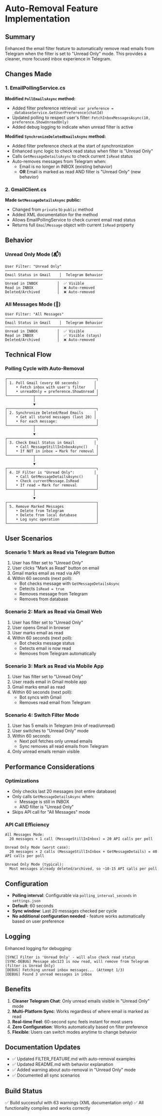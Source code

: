 # Auto-Removal Feature Implementation

## Summary
Enhanced the email filter feature to automatically remove read emails from Telegram when the filter is set to "Unread Only" mode. This provides a cleaner, more focused inbox experience in Telegram.

## Changes Made

### 1. EmailPollingService.cs
**Modified `PollEmailsAsync` method:**
- Added filter preference retrieval: `var preference = _databaseService.GetUserPreference(chatId)`
- Updated polling to respect user's filter: `FetchInboxMessagesAsync(10, preference.ShowUnreadOnly)`
- Added debug logging to indicate when unread filter is active

**Modified `SynchronizeDeletedEmailsAsync` method:**
- Added filter preference check at the start of synchronization
- Enhanced sync logic to check read status when filter is "Unread Only"
- Calls `GetMessageDetailsAsync` to check current `IsRead` status
- Auto-removes messages from Telegram when:
  - Email is no longer in INBOX (existing behavior)
  - **OR** Email is marked as read AND filter is "Unread Only" (new behavior)

### 2. GmailClient.cs
**Made `GetMessageDetailsAsync` public:**
- Changed from `private` to `public` method
- Added XML documentation for the method
- Allows EmailPollingService to check current email read status
- Returns full `EmailMessage` object with current `IsRead` property

## Behavior

### Unread Only Mode (📬)
```
User Filter: "Unread Only"
─────────────────────────────────────────────
Email Status in Gmail    │  Telegram Behavior
─────────────────────────────────────────────
Unread in INBOX         │  ✅ Visible
Read in INBOX           │  ❌ Auto-removed
Deleted/Archived        │  ❌ Auto-removed
```

### All Messages Mode (📧)
```
User Filter: "All Messages"
─────────────────────────────────────────────
Email Status in Gmail    │  Telegram Behavior
─────────────────────────────────────────────
Unread in INBOX         │  ✅ Visible
Read in INBOX           │  ✅ Visible (stays)
Deleted/Archived        │  ❌ Auto-removed
```

## Technical Flow

### Polling Cycle with Auto-Removal
```
┌─────────────────────────────────────────┐
│ 1. Poll Gmail (every 60 seconds)       │
│    • Fetch inbox with user's filter    │
│    • unreadOnly = preference.ShowUnread │
└────────────┬────────────────────────────┘
             │
             ▼
┌─────────────────────────────────────────┐
│ 2. Synchronize Deleted/Read Emails     │
│    • Get all stored messages (last 20) │
│    • For each message:                  │
└────────────┬────────────────────────────┘
             │
             ▼
┌─────────────────────────────────────────┐
│ 3. Check Email Status in Gmail         │
│    • Call MessageStillInInboxAsync()    │
│    • If NOT in inbox → Mark for removal │
└────────────┬────────────────────────────┘
             │
             ▼
┌─────────────────────────────────────────┐
│ 4. IF Filter is "Unread Only":         │
│    • Call GetMessageDetailsAsync()      │
│    • Check currentMessage.IsRead        │
│    • If read → Mark for removal         │
└────────────┬────────────────────────────┘
             │
             ▼
┌─────────────────────────────────────────┐
│ 5. Remove Marked Messages               │
│    • Delete from Telegram               │
│    • Delete from local database         │
│    • Log sync operation                 │
└─────────────────────────────────────────┘
```

## User Scenarios

### Scenario 1: Mark as Read via Telegram Button
1. User has filter set to "Unread Only"
2. User clicks "Mark as Read" button on email
3. Gmail marks email as read via API
4. Within 60 seconds (next poll):
   - Bot checks message with `GetMessageDetailsAsync`
   - Detects `IsRead = true`
   - Removes message from Telegram
   - Removes from database

### Scenario 2: Mark as Read via Gmail Web
1. User has filter set to "Unread Only"
2. User opens Gmail in browser
3. User marks email as read
4. Within 60 seconds (next poll):
   - Bot checks message status
   - Detects email is now read
   - Removes from Telegram automatically

### Scenario 3: Mark as Read via Mobile App
1. User has filter set to "Unread Only"
2. User reads email in Gmail mobile app
3. Gmail marks email as read
4. Within 60 seconds (next poll):
   - Bot syncs with Gmail
   - Removes read email from Telegram

### Scenario 4: Switch Filter Mode
1. User has 5 emails in Telegram (mix of read/unread)
2. User switches to "Unread Only" mode
3. Within 60 seconds:
   - Next poll fetches only unread emails
   - Sync removes all read emails from Telegram
4. Only unread emails remain visible

## Performance Considerations

### Optimizations
- Only checks last 20 messages (not entire database)
- Only calls `GetMessageDetailsAsync` when:
  - Message is still in INBOX
  - AND filter is "Unread Only"
- Skips API call for "All Messages" mode

### API Call Efficiency
```
All Messages Mode:
  20 messages × 1 call (MessageStillInInbox) = 20 API calls per poll

Unread Only Mode (worst case):
  20 messages × 2 calls (MessageStillInInbox + GetMessageDetails) = 40 API calls per poll
  
Unread Only Mode (typical):
  Most messages already deleted/archived, so ~10-15 API calls per poll
```

## Configuration
- **Polling interval**: Configurable via `polling_interval_seconds` in `settings.json`
- **Default**: 60 seconds
- **Sync window**: Last 20 messages checked per cycle
- **No additional configuration needed** - feature works automatically based on user preference

## Logging
Enhanced logging for debugging:
```
[SYNC] Filter is 'Unread Only' - will also check read status
[SYNC-DEBUG] Message abc123 is now read, will remove from Telegram (filter is Unread Only)
[DEBUG] Fetching unread inbox messages... (Attempt 1/3)
[DEBUG] Found 3 unread messages in inbox
```

## Benefits
1. **Cleaner Telegram Chat**: Only unread emails visible in "Unread Only" mode
2. **Multi-Platform Sync**: Works regardless of where email is marked as read
3. **Real-time Feel**: 60-second sync feels instant for most users
4. **Zero Configuration**: Works automatically based on filter preference
5. **Flexible**: Users can switch modes anytime to change behavior

## Documentation Updates
- ✅ Updated FILTER_FEATURE.md with auto-removal examples
- ✅ Updated README.md with behavior explanation
- ✅ Added warning about auto-removal in "Unread Only" mode
- ✅ Documented all sync scenarios

## Build Status
✅ Build successful with 63 warnings (XML documentation only)
✅ All functionality compiles and works correctly
